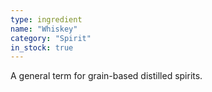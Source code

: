 ```yaml
---
type: ingredient
name: "Whiskey"
category: "Spirit"
in_stock: true
---
```


A general term for grain-based distilled spirits.
